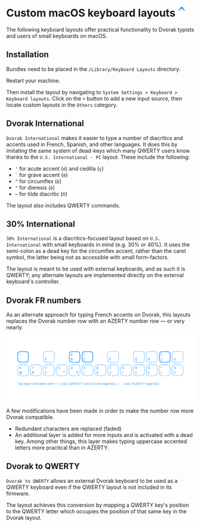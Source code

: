 # Custom macOS keyboard layouts ![](images/accent.png)

The following keyboard layouts offer practical functionality to Dvorak typists and users of small keyboards on macOS.


## Installation

Bundles need to be placed in the `/Library/Keyboard Layouts` directory. 

Restart your machine.

Then install the layout by navigating to `System Settings > Keyboard > Keyboard layouts`. Click on the `+` button to add a new input source, then locate custom layouts in the `Others` category.


## Dvorak International

`Dvorak International` makes it easier to type a number of diacritics and accents used in French, Spanish, and other languages. It does this by imitating the same system of dead-keys which many QWERTY users know thanks to the `U.S. International - PC` layout. These include the following:

- `'` for acute accent (`é`) and cedilla (`ç`)
- `` ` `` for grave accent (`è`)
- `^` for circumflex (`ê`)
- `"` for dieresis (`ë`)
- `~` for tilde diacritic (`ñ`)

The layout also includes QWERTY commands.


## 30% International

`30% International` is a diacritics-focused layout based on `U.S. International` with small keyboards in mind (e.g. 30% or 40%). It uses the semi-colon as a dead key for the circumflex accent, rather than the caret symbol, the latter being not as accessible with small form-factors.

The layout is meant to be used with external keyboards, and as such it is QWERTY; any alternate layouts are implemented directly on the external keyboard's controller.


## Dvorak FR numbers

As an alternate approach for typing French accents on Dvorak, this layouts replaces the Dvorak number row with an AZERTY number row — or very nearly.

![](images/dvorak-fr-numbers.svg)

A few modifications have been made in order to make the number row more Dvorak compatible.

- Redundant characters are replaced (faded)
- An additional layer is added for more inputs and is activated with a dead key. Among other things, this layer makes typing uppercase accented letters more practical than in AZERTY.


## Dvorak to QWERTY

`Dvorak to QWERTY` allows an external Dvorak keyboard to be used as a QWERTY keyboard even if the QWERTY layout is not included in its firmware.

The layout achieves this conversion by mapping a QWERTY key's position to the QWERTY letter which occupies the position of that same key in the Dvorak layout.
